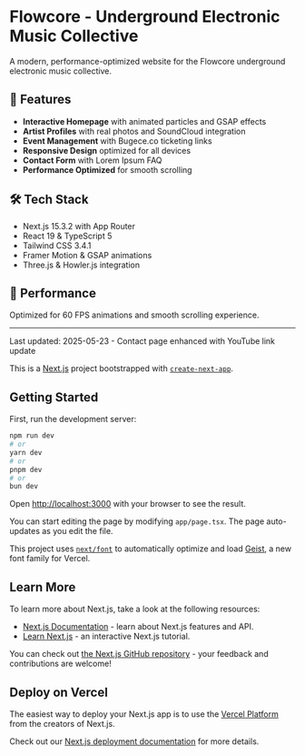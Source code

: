 # Flowcore - Underground Electronic Music Collective

A modern, performance-optimized website for the Flowcore underground electronic music collective.

## 🎵 Features

- **Interactive Homepage** with animated particles and GSAP effects
- **Artist Profiles** with real photos and SoundCloud integration
- **Event Management** with Bugece.co ticketing links
- **Responsive Design** optimized for all devices
- **Contact Form** with Lorem Ipsum FAQ
- **Performance Optimized** for smooth scrolling

## 🛠️ Tech Stack

- Next.js 15.3.2 with App Router
- React 19 & TypeScript 5
- Tailwind CSS 3.4.1
- Framer Motion & GSAP animations
- Three.js & Howler.js integration

## 🚀 Performance

Optimized for 60 FPS animations and smooth scrolling experience.

---
Last updated: 2025-05-23 - Contact page enhanced with YouTube link update

This is a [Next.js](https://nextjs.org) project bootstrapped with [`create-next-app`](https://nextjs.org/docs/app/api-reference/cli/create-next-app).

## Getting Started

First, run the development server:

```bash
npm run dev
# or
yarn dev
# or
pnpm dev
# or
bun dev
```

Open [http://localhost:3000](http://localhost:3000) with your browser to see the result.

You can start editing the page by modifying `app/page.tsx`. The page auto-updates as you edit the file.

This project uses [`next/font`](https://nextjs.org/docs/app/building-your-application/optimizing/fonts) to automatically optimize and load [Geist](https://vercel.com/font), a new font family for Vercel.

## Learn More

To learn more about Next.js, take a look at the following resources:

- [Next.js Documentation](https://nextjs.org/docs) - learn about Next.js features and API.
- [Learn Next.js](https://nextjs.org/learn) - an interactive Next.js tutorial.

You can check out [the Next.js GitHub repository](https://github.com/vercel/next.js) - your feedback and contributions are welcome!

## Deploy on Vercel

The easiest way to deploy your Next.js app is to use the [Vercel Platform](https://vercel.com/new?utm_medium=default-template&filter=next.js&utm_source=create-next-app&utm_campaign=create-next-app-readme) from the creators of Next.js.

Check out our [Next.js deployment documentation](https://nextjs.org/docs/app/building-your-application/deploying) for more details.
